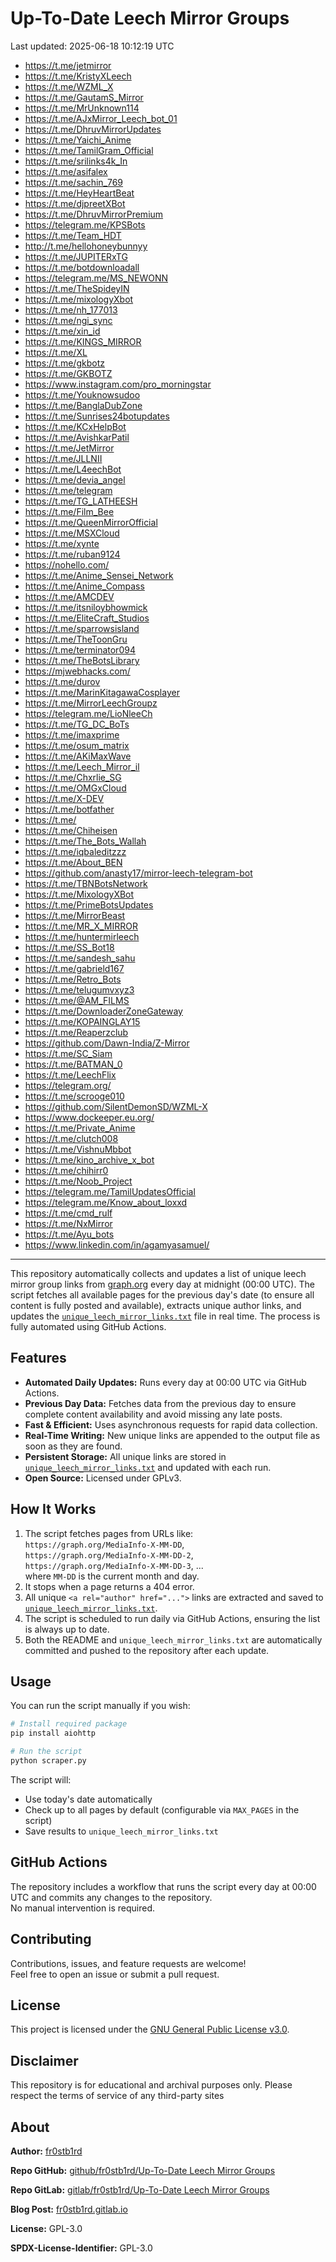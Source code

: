 # Up-To-Date Leech Mirror Groups

Last updated: 2025-06-18 10:12:19 UTC

- https://t.me/jetmirror
- https://t.me/KristyXLeech
- https://t.me/WZML_X
- https://t.me/GautamS_Mirror
- https://t.me/MrUnknown114
- https://t.me/AJxMirror_Leech_bot_01
- https://t.me/DhruvMirrorUpdates
- https://t.me/Yaichi_Anime
- https://t.me/TamilGram_Official
- https://t.me/srilinks4k_In
- https://t.me/asifalex
- https://t.me/sachin_769
- https://t.me/HeyHeartBeat
- https://t.me/djpreetXBot
- https://t.me/DhruvMirrorPremium
- https://telegram.me/KPSBots
- https://t.me/Team_HDT
- http://t.me/hellohoneybunnyy
- https://t.me/JUPITERxTG
- https://t.me/botdownloadall
- https://telegram.me/MS_NEWONN
- https://t.me/TheSpideyIN
- https://t.me/mixologyXbot
- https://t.me/nh_177013
- https://t.me/ngi_sync
- https://t.me/xin_id
- https://t.me/KINGS_MIRROR
- https://t.me/XL
- https://t.me/gkbotz
- https://t.me/GKBOTZ
- https://www.instagram.com/pro_morningstar
- https://t.me/Youknowsudoo
- https://t.me/BanglaDubZone
- https://t.me/Sunrises24botupdates
- https://t.me/KCxHelpBot
- https://t.me/AvishkarPatil
- https://t.me/JetMirror
- https://t.me/JLLNII
- https://t.me/L4eechBot
- https://t.me/devia_angel
- https://t.me/telegram
- https://t.me/TG_LATHEESH
- https://t.me/Film_Bee
- https://t.me/QueenMirrorOfficial
- https://t.me/MSXCloud
- https://t.me/xynte
- https://t.me/ruban9124
- https://nohello.com/
- https://t.me/Anime_Sensei_Network
- https://t.me/Anime_Compass
- https://t.me/AMCDEV
- https://t.me/itsniloybhowmick
- https://t.me/EliteCraft_Studios
- https://t.me/sparrowsisland
- https://t.me/TheToonGru
- https://t.me/terminator094
- https://t.me/TheBotsLibrary
- https://mjwebhacks.com/
- https://t.me/durov
- https://t.me/MarinKitagawaCosplayer
- https://t.me/MirrorLeechGroupz
- https://telegram.me/LioNleeCh
- https://t.me/TG_DC_BoTs
- https://t.me/imaxprime
- https://t.me/osum_matrix
- https://t.me/AKiMaxWave
- https://t.me/Leech_Mirror_il
- https://t.me/Chxrlie_SG
- https://t.me/OMGxCloud
- https://t.me/X-DEV
- https://t.me/botfather
- https://t.me/
- https://t.me/Chiheisen
- https://t.me/The_Bots_Wallah
- https://t.me/iqbaleditzzz
- https://t.me/About_BEN
- https://github.com/anasty17/mirror-leech-telegram-bot
- https://t.me/TBNBotsNetwork
- https://t.me/MixologyXBot
- https://t.me/PrimeBotsUpdates
- https://t.me/MirrorBeast
- https://t.me/MR_X_MIRROR
- https://t.me/huntermirleech
- https://t.me/SS_Bot18
- https://t.me/sandesh_sahu
- https://t.me/gabrield167
- https://t.me/Retro_Bots
- https://t.me/telugumvxyz3
- https://t.me/@AM_FILMS
- https://t.me/DownloaderZoneGateway
- https://t.me/KOPAINGLAY15
- https://t.me/Reaperzclub
- https://github.com/Dawn-India/Z-Mirror
- https://t.me/SC_Siam
- https://t.me/BATMAN_0
- https://t.me/LeechFlix
- https://telegram.org/
- https://t.me/scrooge010
- https://github.com/SilentDemonSD/WZML-X
- https://www.dockeeper.eu.org/
- https://t.me/Private_Anime
- https://t.me/clutch008
- https://t.me/VishnuMbbot
- https://t.me/kino_archive_x_bot
- https://t.me/chihirr0
- https://t.me/Noob_Project
- https://telegram.me/TamilUpdatesOfficial
- https://telegram.me/Know_about_loxxd
- https://t.me/cmd_rulf
- https://t.me/NxMirror
- https://t.me/Ayu_bots
- https://www.linkedin.com/in/agamyasamuel/

---

This repository automatically collects and updates a list of unique leech mirror group links from [graph.org](https://graph.org) every day at midnight (00:00 UTC). The script fetches all available pages for the previous day's date (to ensure all content is fully posted and available), extracts unique author links, and updates the [`unique_leech_mirror_links.txt`](unique_leech_mirror_links.txt) file in real time. The process is fully automated using GitHub Actions.

## Features

- **Automated Daily Updates:** Runs every day at 00:00 UTC via GitHub Actions.
- **Previous Day Data:** Fetches data from the previous day to ensure complete content availability and avoid missing any late posts.
- **Fast & Efficient:** Uses asynchronous requests for rapid data collection.
- **Real-Time Writing:** New unique links are appended to the output file as soon as they are found.
- **Persistent Storage:** All unique links are stored in [`unique_leech_mirror_links.txt`](unique_leech_mirror_links.txt) and updated with each run.
- **Open Source:** Licensed under GPLv3.

## How It Works

1. The script fetches pages from URLs like:  
   `https://graph.org/MediaInfo-X-MM-DD`,  
   `https://graph.org/MediaInfo-X-MM-DD-2`,  
   `https://graph.org/MediaInfo-X-MM-DD-3`, ...  
   where `MM-DD` is the current month and day.
2. It stops when a page returns a 404 error.
3. All unique `<a rel="author" href="...">` links are extracted and saved to [`unique_leech_mirror_links.txt`](unique_leech_mirror_links.txt).
4. The script is scheduled to run daily via GitHub Actions, ensuring the list is always up to date.
5. Both the README and `unique_leech_mirror_links.txt` are automatically committed and pushed to the repository after each update.

## Usage

You can run the script manually if you wish:

```bash
# Install required package
pip install aiohttp

# Run the script
python scraper.py
```

The script will:
- Use today's date automatically
- Check up to all pages by default (configurable via `MAX_PAGES` in the script)
- Save results to `unique_leech_mirror_links.txt`

## GitHub Actions

The repository includes a workflow that runs the script every day at 00:00 UTC and commits any changes to the repository.  
No manual intervention is required.

## Contributing

Contributions, issues, and feature requests are welcome!  
Feel free to open an issue or submit a pull request.

## License

This project is licensed under the [GNU General Public License v3.0](LICENSE).

## Disclaimer
This repository is for educational and archival purposes only. Please respect the terms of service of any third-party sites

## About

**Author:** [fr0stb1rd](https://fr0stb1rd.gitlab.io/) 

**Repo GitHub:** [github/fr0stb1rd/Up-To-Date Leech Mirror Groups](https://github.com/b1rdfr0st/Up-To-Date-Leech-Mirror-Groups)

**Repo GitLab:** [gitlab/fr0stb1rd/Up-To-Date Leech Mirror Groups](https://gitlab.com/fr0stb1rd/up-to-date-leech-mirror-groups)

**Blog Post:**  [fr0stb1rd.gitlab.io](https://fr0stb1rd.gitlab.io/posts/up-to-date-leech-mirror-groups-automatic-telegram-group-link-collector/)

**License:** GPL-3.0

**SPDX-License-Identifier:** GPL-3.0
